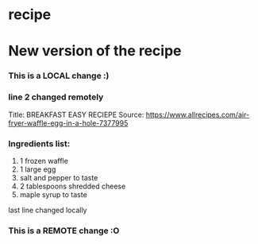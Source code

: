 # recipe 
# New version of the recipe

### This is a LOCAL change :)
### line 2 changed remotely

Title: BREAKFAST EASY RECIEPE
Source: https://www.allrecipes.com/air-fryer-waffle-egg-in-a-hole-7377995

### Ingredients list:
1. 1 frozen waffle
2. 1 large egg
3. salt and pepper to taste
4. 2 tablespoons shredded cheese
5. maple syrup to taste


last line changed locally
### This is a REMOTE change :O
